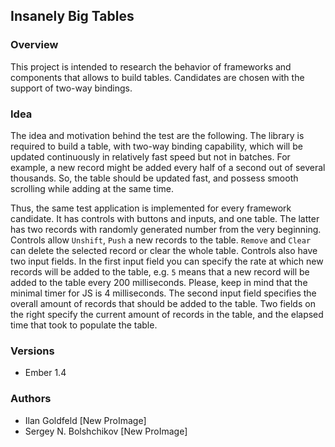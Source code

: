 ## Insanely Big Tables


### Overview
This project is intended to research the behavior of frameworks and components that allows to build tables.
Candidates are chosen with the support of two-way bindings.

### Idea
The idea and motivation behind the test are the following. The library is required to build a table,
with two-way binding capability, which will be updated continuously in relatively fast speed but not in batches.
For example, a new record might be added every half of a second out of several thousands.
So, the table should be updated fast, and possess smooth scrolling while adding at the same time.

Thus, the same test application is implemented for every framework candidate.
It has controls with buttons and inputs, and one table. The latter has two records with randomly generated number
from the very beginning.
Controls allow `Unshift`, `Push` a new records to the table. `Remove` and `Clear` can delete the selected record or clear
the whole table. Controls also have two input fields. In the first input field you can specify the rate at which new records
will be added to the table, e.g. `5` means that a new record will be added to the table every 200 milliseconds.
Please, keep in mind that the minimal timer for JS is 4 milliseconds. The second input field specifies the
overall amount of records that should be added to the table. Two fields on the right specify the current amount of
records in the table, and the elapsed time that took to populate the table.


### Versions

* Ember 1.4


### Authors

* Ilan Goldfeld [New ProImage]
* Sergey N. Bolshchikov [New ProImage]
